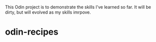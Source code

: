 This Odin project is to demonstrate the skills I've learned so far. It will be dirty, but will evolved  as my skills imrpove.
# odin-recipes
